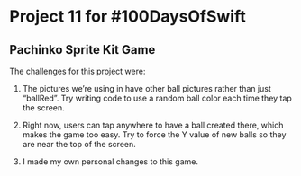 # Project 11 for #100DaysOfSwift

## Pachinko Sprite Kit Game

The challenges for this project were:

1. The pictures we’re using in have other ball pictures rather than just “ballRed”. Try writing code to use a random ball color each time they tap the screen.

2. Right now, users can tap anywhere to have a ball created there, which makes the game too easy. Try to force the Y value of new balls so they are near the top of the screen.

3. I made my own personal changes to this game.
